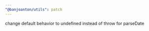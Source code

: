 ```yaml
---
"@banjoanton/utils": patch
---
```


change default behavior to undefined instead of throw for parseDate
